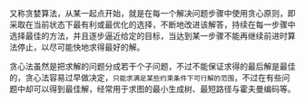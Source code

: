 
又称贪婪算法，从某一起点开始，就是在每一个解决问题步骤中使用贪心原则，即采取在当前状态下最有利或最优化的选择，不断地改进该解答，持续在每一步骤中选择最佳的方法，并且逐步逼近给定的目标，当达到某一步骤不能再继续前进时算法停止，以尽可能快地求得最好的解。

贪心法虽然是把求解的问题分成若干个子问题，不过不能保证求得的最后解是最佳的，贪心法容易过早做决定，`只能求满足某些约束条件下可行解的范围`，不过在有些问题中却可以得到最佳解，经常用于求图的最小生成树、最短路径与霍夫曼编码等。

